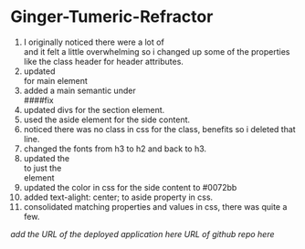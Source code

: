 # Ginger-Tumeric-Refractor

1. I originally noticed there were a lot of <div> and it felt a little overwhelming so i changed up some of the properties like the class header for header attributes.
2. updated <div class="content"> for main element 
3. added a main semantic under <div class="hero">  ####fix
4. updated divs for the section element.
5. used the aside element for the side content.
6. noticed there was no class in css for the class, benefits so i deleted that line.
7. changed the fonts from h3 to h2 and back to h3.
8. updated the <div class="footer"> to just the <footer> element
9. updated the color in css for the side content to #0072bb
10. added text-alight: center; to aside property in css. 
11. consolidated matching properties and values in css, there was quite a few. 

_add the URL of the deployed application here_
_URL of github repo here_